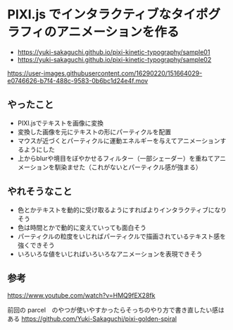 # PIXI.js でインタラクティブなタイポグラフィのアニメーションを作る
- https://yuki-sakaguchi.github.io/pixi-kinetic-typography/sample01
- https://yuki-sakaguchi.github.io/pixi-kinetic-typography/sample02

https://user-images.githubusercontent.com/16290220/151664029-e0746626-b7f4-488c-9583-0b6bc1d24e4f.mov

## やったこと
- PIXI.jsでテキストを画像に変換
- 変換した画像を元にテキストの形にパーティクルを配置
- マウスが近づくとパーティクルに運動エネルギーを与えてアニメーションするようにした
- 上からblurや境目をぼやかせるフィルター（一部シェーダー）を重ねてアニメーションを馴染ませた（これがないとパーティクル感が強まる）

## やれそうなこと
- 色とかテキストを動的に受け取るようにすればよりインタラクティブになりそう
- 色は時間とかで動的に変えていっても面白そう
- パーティクルの粒度をいじればパーティクルで描画されているテキスト感を強くできそう
- いろいろな値をいじればいろいろなアニメーションを表現できそう

## 参考
https://www.youtube.com/watch?v=HMQ9fEX28fk

前回の parcel　のやつが使いやすかったらそっちのやり方で書き直したい感はある
https://github.com/Yuki-Sakaguchi/pixi-golden-spiral
